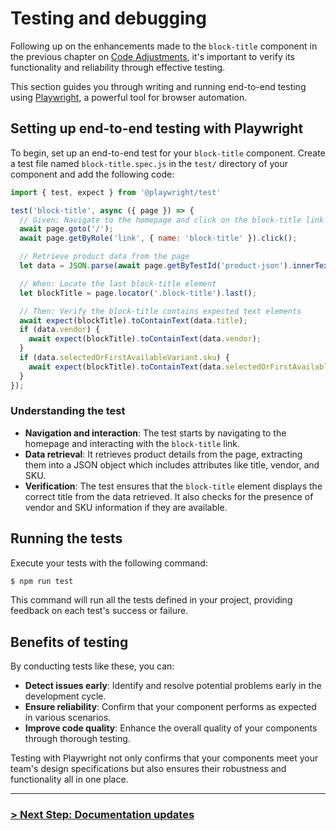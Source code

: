 # Testing and debugging

Following up on the enhancements made to the `block-title` component in the previous chapter on [Code Adjustments](https://github.com/archetype-themes/devkit/blob/main/1.%20Getting%20Started/Developing%20components/d.%20Code%20adjustments.md), it's important to verify its functionality and reliability through effective testing. 

This section guides you through writing and running end-to-end testing using [Playwright](https://playwright.dev/), a powerful tool for browser automation.

## Setting up end-to-end testing with Playwright

To begin, set up an end-to-end test for your `block-title` component. Create a test file named `block-title.spec.js` in the `test/` directory of your component and add the following code:
```js
import { test, expect } from '@playwright/test'

test('block-title', async ({ page }) => {
  // Given: Navigate to the homepage and click on the block-title link
  await page.goto('/');
  await page.getByRole('link', { name: 'block-title' }).click();

  // Retrieve product data from the page
  let data = JSON.parse(await page.getByTestId('product-json').innerText());

  // When: Locate the last block-title element
  let blockTitle = page.locator('.block-title').last();

  // Then: Verify the block-title contains expected text elements
  await expect(blockTitle).toContainText(data.title);
  if (data.vendor) {
    await expect(blockTitle).toContainText(data.vendor);
  }
  if (data.selectedOrFirstAvailableVariant.sku) {
    await expect(blockTitle).toContainText(data.selectedOrFirstAvailableVariant.sku);
  }
});
```

### Understanding the test

- **Navigation and interaction**: The test starts by navigating to the homepage and interacting with the `block-title` link.
- **Data retrieval**: It retrieves product details from the page, extracting them into a JSON object which includes attributes like title, vendor, and SKU.
- **Verification**: The test ensures that the `block-title` element displays the correct title from the data retrieved. It also checks for the presence of vendor and SKU information if they are available.

## Running the tests

Execute your tests with the following command:

```bash
$ npm run test
```

This command will run all the tests defined in your project, providing feedback on each test's success or failure.

## Benefits of testing

By conducting tests like these, you can:
- **Detect issues early**: Identify and resolve potential problems early in the development cycle.
- **Ensure reliability**: Confirm that your component performs as expected in various scenarios.
- **Improve code quality**: Enhance the overall quality of your components through thorough testing.

Testing with Playwright not only confirms that your components meet your team's design specifications but also ensures their robustness and functionality all in one place.

---

### [> Next Step: Documentation updates](https://github.com/archetype-themes/devkit/blob/main/1.%20Getting%20Started/Developing%20components/f.%20Documentation%20updates.md)
